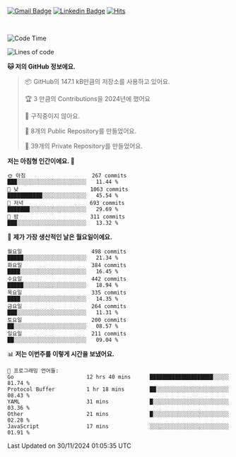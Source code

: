 [![Gmail Badge](https://img.shields.io/badge/-725psh@gmail.com-c14438?style=flat&logo=Gmail&logoColor=white&link=mailto:725psh@gmail.com)](mailto:725psh@gmail.com) 
[![Linkedin Badge](https://img.shields.io/badge/-soohanpark-0072b1?style=flat&logo=Linkedin&logoColor=white&link=https://www.linkedin.com/in/soohanpark/)](https://www.linkedin.com/in/soohanpark/) 
[![Hits](https://hits.seeyoufarm.com/api/count/incr/badge.svg?url=https%3A%2F%2Fgithub.com%2FSoohan-Park&count_bg=%23000000&title_bg=%23828282&icon=gradle.svg&icon_color=%23FFFFFF&title=Visited&edge_flat=false)](https://hits.seeyoufarm.com)  

<br />

<!--START_SECTION:waka-->
![Code Time](http://img.shields.io/badge/Code%20Time-2%2C224%20hrs%2052%20mins-blue)

![Lines of code](https://img.shields.io/badge/%EC%A0%80%EB%8A%94%20%EC%97%AC%ED%83%9C%EA%B9%8C%EC%A7%80%20-4.4%20million%20%EC%A4%84%EC%9D%98%20%EC%BD%94%EB%93%9C%EB%A5%BC%20%EC%9E%91%EC%84%B1%ED%96%88%EC%96%B4%EC%9A%94.-blue)

**🐱 저의 GitHub 정보에요.** 

> 📦 GitHub의 147.1 kB만큼의 저장소를 사용하고 있어요. 
 > 
> 🏆 3 만큼의 Contributions을 2024년에 했어요
 > 
> 🚫 구직중이지 않아요.
 > 
> 📜 8개의 Public Repository를 만들었어요. 
 > 
> 🔑 39개의 Private Repository를 만들었어요. 
 > 
**저는 아침형 인간이에요. 🐤** 

```text
🌞 아침                     267 commits         ███░░░░░░░░░░░░░░░░░░░░░░   11.44 % 
🌆 낮　                     1063 commits        ███████████░░░░░░░░░░░░░░   45.54 % 
🌃 저녁                     693 commits         ███████░░░░░░░░░░░░░░░░░░   29.69 % 
🌙 밤　                     311 commits         ███░░░░░░░░░░░░░░░░░░░░░░   13.32 % 
```
📅 **제가 가장 생산적인 날은 월요일이에요.** 

```text
월요일                      498 commits         █████░░░░░░░░░░░░░░░░░░░░   21.34 % 
화요일                      384 commits         ████░░░░░░░░░░░░░░░░░░░░░   16.45 % 
수요일                      442 commits         █████░░░░░░░░░░░░░░░░░░░░   18.94 % 
목요일                      335 commits         ████░░░░░░░░░░░░░░░░░░░░░   14.35 % 
금요일                      264 commits         ███░░░░░░░░░░░░░░░░░░░░░░   11.31 % 
토요일                      200 commits         ██░░░░░░░░░░░░░░░░░░░░░░░   08.57 % 
일요일                      211 commits         ██░░░░░░░░░░░░░░░░░░░░░░░   09.04 % 
```


📊 **저는 이번주를 이렇게 시간을 보냈어요.** 

```text
💬 프로그래밍 언어들: 
Go                       12 hrs 40 mins      ████████████████████░░░░░   81.74 % 
Protocol Buffer          1 hr 18 mins        ██░░░░░░░░░░░░░░░░░░░░░░░   08.43 % 
YAML                     31 mins             █░░░░░░░░░░░░░░░░░░░░░░░░   03.36 % 
Other                    21 mins             █░░░░░░░░░░░░░░░░░░░░░░░░   02.28 % 
JavaScript               17 mins             ░░░░░░░░░░░░░░░░░░░░░░░░░   01.91 % 
```


 Last Updated on 30/11/2024 01:05:35 UTC
<!--END_SECTION:waka-->
